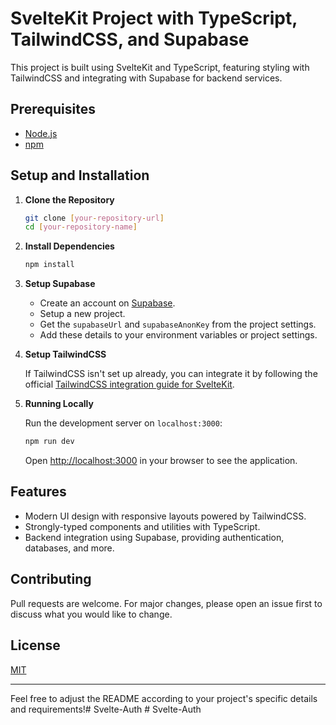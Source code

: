 

# SvelteKit Project with TypeScript, TailwindCSS, and Supabase

This project is built using SvelteKit and TypeScript, featuring styling with TailwindCSS and integrating with Supabase for backend services.

## Prerequisites

- [Node.js](https://nodejs.org/)
- [npm](https://www.npmjs.com/)

## Setup and Installation

1. **Clone the Repository**
    ```bash
    git clone [your-repository-url]
    cd [your-repository-name]
    ```

2. **Install Dependencies**
    ```bash
    npm install
    ```

3. **Setup Supabase**

    - Create an account on [Supabase](https://supabase.io/).
    - Setup a new project.
    - Get the `supabaseUrl` and `supabaseAnonKey` from the project settings.
    - Add these details to your environment variables or project settings.

4. **Setup TailwindCSS**

    If TailwindCSS isn't set up already, you can integrate it by following the official [TailwindCSS integration guide for SvelteKit](https://tailwindcss.com/docs/guides/sveltekit).

5. **Running Locally**

    Run the development server on `localhost:3000`:
    ```bash
    npm run dev
    ```

    Open [http://localhost:3000](http://localhost:3000) in your browser to see the application.

## Features

- Modern UI design with responsive layouts powered by TailwindCSS.
- Strongly-typed components and utilities with TypeScript.
- Backend integration using Supabase, providing authentication, databases, and more.
  
## Contributing

Pull requests are welcome. For major changes, please open an issue first to discuss what you would like to change.

## License

[MIT](https://choosealicense.com/licenses/mit/)

---

Feel free to adjust the README according to your project's specific details and requirements!#   S v e l t e - A u t h  
 #   S v e l t e - A u t h  
 
